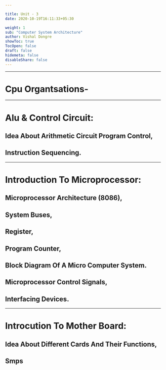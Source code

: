 ```yaml
---

title: Unit - 3
date: 2020-10-19T16:11:33+05:30

weight: 1
sub: "Computer System Architecture"
author: Vishal Dongre
showToc: true
TocOpen: false
draft: false
hidemeta: false
disableShare: false
---
```



---

# Cpu Organtsations- 
---

# Alu & Control Circuit: 
## Idea About Arithmetic Circuit Program Control, 
## Instruction Sequencing. 

---

# Introduction To Microprocessor:
## Microprocessor Architecture (8086), 
## System Buses, 
## Register, 
## Program Counter, 
## Block Diagram Of A Micro Computer System.
## Microprocessor Control Signals, 
## Interfacing Devices. 

---

# Introcution To Mother Board: 
## Idea About Different Cards And Their Functions, 
## Smps